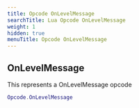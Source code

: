 ```yaml
---
title: Opcode OnLevelMessage
searchTitle: Lua Opcode OnLevelMessage
weight: 1
hidden: true
menuTitle: Opcode OnLevelMessage
---
```

## OnLevelMessage

This represents a OnLevelMessage opcode
```lua
Opcode.OnLevelMessage
```